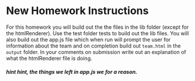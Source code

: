 # New Homework Instructions
For this homework you will build out the the files in the lib folder (except for the htmlRenderer). Use the test folder tests to build out the lib files. You will also build out the app.js file which when run will prompt the user for information about the team and on completion build out `team.html` in the `output` folder.  In your comments on submission write out an explanation of what the htmlRenderer file is doing.  

##### hint hint, the things we left in app.js we for a reason.
